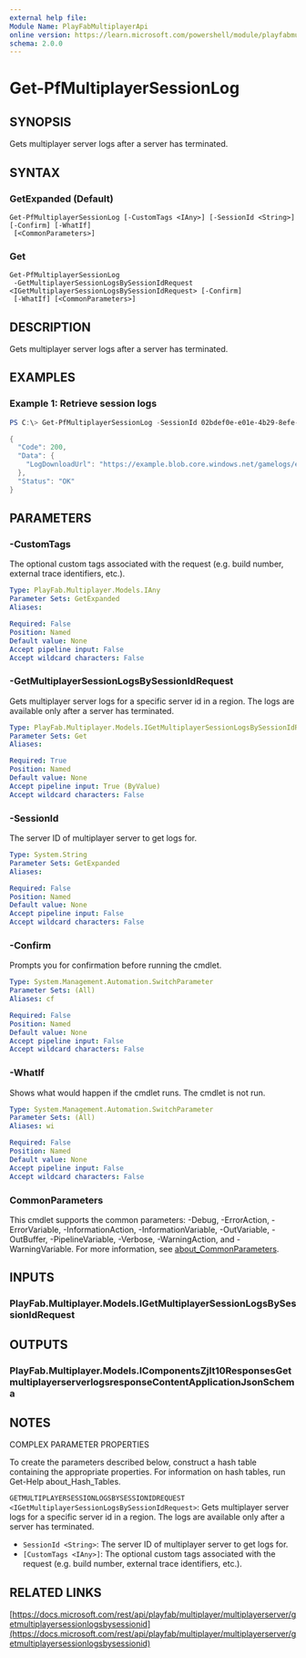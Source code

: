 ```yaml
---
external help file:
Module Name: PlayFabMultiplayerApi
online version: https://learn.microsoft.com/powershell/module/playfabmultiplayerapi/get-pfmultiplayersessionlog
schema: 2.0.0
---
```


# Get-PfMultiplayerSessionLog

## SYNOPSIS
Gets multiplayer server logs after a server has terminated.

## SYNTAX

### GetExpanded (Default)
```
Get-PfMultiplayerSessionLog [-CustomTags <IAny>] [-SessionId <String>] [-Confirm] [-WhatIf]
 [<CommonParameters>]
```

### Get
```
Get-PfMultiplayerSessionLog
 -GetMultiplayerSessionLogsBySessionIdRequest <IGetMultiplayerSessionLogsBySessionIdRequest> [-Confirm]
 [-WhatIf] [<CommonParameters>]
```

## DESCRIPTION
Gets multiplayer server logs after a server has terminated.

## EXAMPLES

### Example 1: Retrieve session logs
```powershell
PS C:\> Get-PfMultiplayerSessionLog -SessionId 02bdef0e-e01e-4b29-8efe-ff9f47a06d8c | ConvertTo-Json -depth 5

{
  "Code": 200,
  "Data": {
    "LogDownloadUrl": "https://example.blob.core.windows.net/gamelogs/example"
  },
  "Status": "OK"
}
```



## PARAMETERS

### -CustomTags
The optional custom tags associated with the request (e.g.
build number, external trace identifiers, etc.).

```yaml
Type: PlayFab.Multiplayer.Models.IAny
Parameter Sets: GetExpanded
Aliases:

Required: False
Position: Named
Default value: None
Accept pipeline input: False
Accept wildcard characters: False
```

### -GetMultiplayerSessionLogsBySessionIdRequest
Gets multiplayer server logs for a specific server id in a region.
The logs are available only after a server has terminated.

```yaml
Type: PlayFab.Multiplayer.Models.IGetMultiplayerSessionLogsBySessionIdRequest
Parameter Sets: Get
Aliases:

Required: True
Position: Named
Default value: None
Accept pipeline input: True (ByValue)
Accept wildcard characters: False
```

### -SessionId
The server ID of multiplayer server to get logs for.

```yaml
Type: System.String
Parameter Sets: GetExpanded
Aliases:

Required: False
Position: Named
Default value: None
Accept pipeline input: False
Accept wildcard characters: False
```

### -Confirm
Prompts you for confirmation before running the cmdlet.

```yaml
Type: System.Management.Automation.SwitchParameter
Parameter Sets: (All)
Aliases: cf

Required: False
Position: Named
Default value: None
Accept pipeline input: False
Accept wildcard characters: False
```

### -WhatIf
Shows what would happen if the cmdlet runs.
The cmdlet is not run.

```yaml
Type: System.Management.Automation.SwitchParameter
Parameter Sets: (All)
Aliases: wi

Required: False
Position: Named
Default value: None
Accept pipeline input: False
Accept wildcard characters: False
```

### CommonParameters
This cmdlet supports the common parameters: -Debug, -ErrorAction, -ErrorVariable, -InformationAction, -InformationVariable, -OutVariable, -OutBuffer, -PipelineVariable, -Verbose, -WarningAction, and -WarningVariable. For more information, see [about_CommonParameters](http://go.microsoft.com/fwlink/?LinkID=113216).

## INPUTS

### PlayFab.Multiplayer.Models.IGetMultiplayerSessionLogsBySessionIdRequest

## OUTPUTS

### PlayFab.Multiplayer.Models.IComponentsZjlt10ResponsesGetmultiplayerserverlogsresponseContentApplicationJsonSchema

## NOTES

COMPLEX PARAMETER PROPERTIES

To create the parameters described below, construct a hash table containing the appropriate properties. For information on hash tables, run Get-Help about_Hash_Tables.


`GETMULTIPLAYERSESSIONLOGSBYSESSIONIDREQUEST <IGetMultiplayerSessionLogsBySessionIdRequest>`: Gets multiplayer server logs for a specific server id in a region. The logs are available only after a server has terminated.
  - `SessionId <String>`: The server ID of multiplayer server to get logs for.
  - `[CustomTags <IAny>]`: The optional custom tags associated with the request (e.g. build number, external trace identifiers, etc.).

## RELATED LINKS

[https://docs.microsoft.com/rest/api/playfab/multiplayer/multiplayerserver/getmultiplayersessionlogsbysessionid](https://docs.microsoft.com/rest/api/playfab/multiplayer/multiplayerserver/getmultiplayersessionlogsbysessionid)

